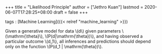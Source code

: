 +++
title = "Likelihood Principle"
author = ["Jethro Kuan"]
lastmod = 2020-06-07T17:28:25+08:00
draft = false
+++

tags
: [Machine Learning]({{< relref "machine_learning" >}})

Given a generative model for data \\(d\\) given parameters
\\(\mathrm{\theta}\\), \\(P(d|\mathrm{\theta})\\), and having observed a
particular outcome \\(d_1\\), all inferences and predictions should depend
only on the function \\(P(d_1 | \mathrm{\theta})\\).
